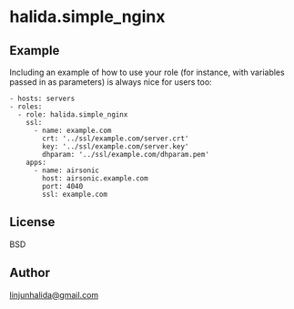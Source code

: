halida.simple_nginx
=========

Example
----------------

Including an example of how to use your role (for instance, with variables passed in as parameters) is always nice for users too:

    - hosts: servers
    - roles:
      - role: halida.simple_nginx
        ssl:
          - name: example.com
            crt: '../ssl/example.com/server.crt'
            key: '../ssl/example.com/server.key'
            dhparam: '../ssl/example.com/dhparam.pem'
        apps:
          - name: airsonic
            host: airsonic.example.com
            port: 4040
            ssl: example.com


License
-------

BSD

Author
------------------

linjunhalida@gmail.com

